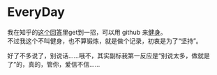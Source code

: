 # EveryDay

我在知乎的[这个回答](https://www.zhihu.com/question/20070065#answer-27250329)里get到一招，可以用 github 来[健身](https://github.com/hoosin/EveryDaySport)。  
不过我这个不叫健身，也不算锻炼，就是做个记录，初衷是为了“坚持”。

好了不多说了，别说话……哦不，其实副标我第一反应是“别说太多，做就是了”的，真的，管你，爱信不信……
